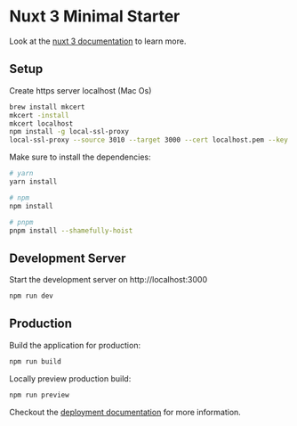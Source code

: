 # Nuxt 3 Minimal Starter

Look at the [nuxt 3 documentation](https://v3.nuxtjs.org) to learn more.

## Setup

Create https server localhost (Mac Os)

```bash
brew install mkcert
mkcert -install
mkcert localhost
npm install -g local-ssl-proxy
local-ssl-proxy --source 3010 --target 3000 --cert localhost.pem --key localhost-key.pem
```

Make sure to install the dependencies:

```bash
# yarn
yarn install

# npm
npm install

# pnpm
pnpm install --shamefully-hoist
```

## Development Server

Start the development server on http://localhost:3000

```bash
npm run dev
```

## Production

Build the application for production:

```bash
npm run build
```

Locally preview production build:

```bash
npm run preview
```

Checkout the [deployment documentation](https://v3.nuxtjs.org/guide/deploy/presets) for more information.
